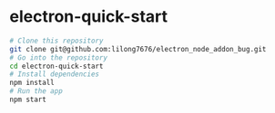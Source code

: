 # electron-quick-start

```bash
# Clone this repository
git clone git@github.com:lilong7676/electron_node_addon_bug.git
# Go into the repository
cd electron-quick-start
# Install dependencies
npm install
# Run the app
npm start
```